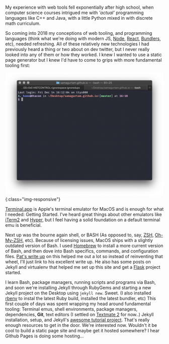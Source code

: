 ---
---
My experience with web tools fell exponentially after high school, when computer science courses intrigued me with *'actual'* programming languages like C++ and Java, with a little Python mixed in with discrete math curriculum.

So coming into 2018 my conceptions of web tooling, and programming languages (think what we're doing with modern JS, [Node](https://nodejs.org/en/), [React](https://reactjs.org), [Bundlers](https://parceljs.org), etc), needed refreshing. All of these relatively new technologies I had previously heard a thing or two about on dev twitter, but I never really looked into any of them or how they worked. I knew I wanted to use a static page generator but I knew I'd have to come to grips with more fundamental tooling first:

![terminal-with-configs](/assets/img/terminal-with-configs.png){:class="img-responsive"}

[Terminal.app](https://en.wikipedia.org/wiki/Terminal_(macOS)) is Apple's terminal emulator for MacOS and is enough for what I needed: Getting Started. I've heard great things about other emulators like [iTerm2](https://iterm2.com) and [Hyper](https://hyper.is), but I feel having a solid foundation on a default terminal emu is beneficial.

Next up was the bourne again shell, or BASH (As opposed to, say, [ZSH](http://zsh.sourceforge.net), [Oh-My-ZSH](https://ohmyz.sh), etc). Because of licensing issues, MacOS ships with a slightly outdated version of Bash. I used [Homebrew](https://brew.sh) to install a more current version of Bash, and then dove into Bash specifics, commands, and configuration files. [Pat's write up](http://hypepat.com/2016/two-shells-one-prompt.html) on this helped me out a lot so instead of reinventing that wheel, I'll just link to his excellent write up. He also has some posts on Jekyll and virtualenv that helped me set up this site and get a [Flask](http://flask.pocoo.org) project started.

I learn Bash, package managers, running scripts and programs via Bash, and soon we're installing Jekyll through RubyGems and starting a new Jekyll project on the Desktop using `jekyll new`. Sweet. (I also installed [rbenv](https://github.com/rbenv/rbenv) to instal the latest Ruby build, installed the latest bundler, etc) This first couple of days was spent wrapping my head around fundamental tooling: Terminal emus, shell environments, package managers, dependencies, **Git**, text editors (I settled on [Textmate 2](https://macromates.com) for now..) Jekyll installation, setup, and Jekyll's [awesome tutorial project](https://jekyllrb.com/docs/step-by-step/01-setup/). That's really enough resources to get in the door. We're interested now. Wouldn't it be cool to build a static page site and maybe get it hosted somewhere? I hear Github Pages is doing some hosting...
